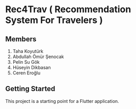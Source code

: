 # Rec4Trav ( Recommendation System For Travelers )
## Members

1. Taha Koyutürk
2. Abdullah Ömür Şenocak
3. Pelin Su Gök
4. Hüseyin Dikbasan
5. Ceren Eroğlu

## Getting Started

This project is a starting point for a Flutter application.

